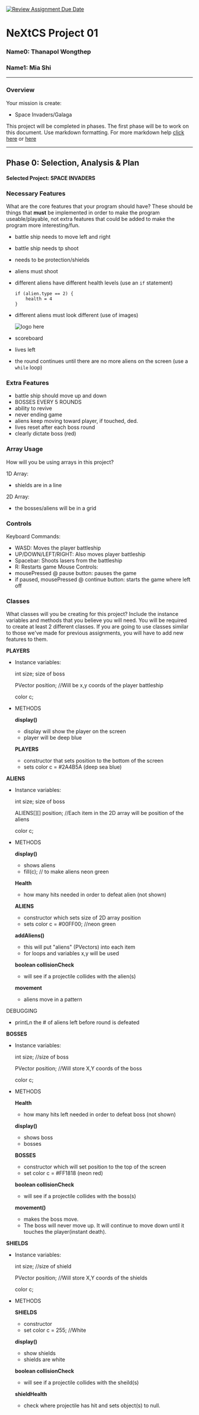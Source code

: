 [![Review Assignment Due Date](https://classroom.github.com/assets/deadline-readme-button-22041afd0340ce965d47ae6ef1cefeee28c7c493a6346c4f15d667ab976d596c.svg)](https://classroom.github.com/a/2bl0h1Mb)
# NeXtCS Project 01
### Name0: Thanapol Wongthep
### Name1: Mia Shi
---

### Overview
Your mission is create:
- Space Invaders/Galaga

This project will be completed in phases. The first phase will be to work on this document. Use markdown formatting. For more markdown help [click here](https://github.com/adam-p/markdown-here/wiki/Markdown-Cheatsheet) or [here](https://docs.github.com/en/get-started/writing-on-github/getting-started-with-writing-and-formatting-on-github/basic-writing-and-formatting-syntax)


---

## Phase 0: Selection, Analysis & Plan

#### Selected Project: SPACE INVADERS

### Necessary Features
What are the core features that your program should have? These should be things that __must__ be implemented in order to make the program useable/playable, not extra features that could be added to make the program more interesting/fun.

- battle ship needs to move left and right
- battle ship needs tp shoot
- needs to be protection/shields
- aliens must shoot
- different aliens have different health levels (use an `if` statement)
  ```
  if (alien.type == 2) {
      health = 4
  }

  ```
- different aliens must look different (use of images)

  
   ![logo here](https://www.pngall.com/wp-content/uploads/13/Space-Invaders-Alien-PNG-Image.png)
- scoreboard
- lives left
- the round continues until there are no more aliens on the screen (use a `while` loop)
  
### Extra Features

- battle ship should move up and down
- BOSSES EVERY 5 ROUNDS
- ability to revive
- never ending game
- aliens keep moving toward player, if touched, ded.
- lives reset after each boss round
- clearly dictate boss (red)

### Array Usage
How will you be using arrays in this project?

1D Array:
- shields are in a line

2D Array:
- the bosses/aliens will be in a grid


### Controls
Keyboard Commands:
- WASD: Moves the player battleship
- UP/DOWN/LEFT/RIGHT: Also moves player battleship
- Spacebar: Shoots lasers from the battleship
- R: Restarts game
Mouse Controls:
- mousePressed @ pause button: pauses the game
- if paused, mousePressed @ continue button: starts the game where left off


### Classes
What classes will you be creating for this project? Include the instance variables and methods that you believe you will need. You will be required to create at least 2 different classes. If you are going to use classes similar to those we've made for previous assignments, you will have to add new features to them.

**PLAYERS**
- Instance variables:
  
  int size; size of boss
  
  PVector position; //Will be x,y coords of the player battleship
  
  color c;
  
- METHODS
  
  **display()**
  - display will show the player on the screen
  - player will be deep blue
    
  **PLAYERS**
  - constructor that sets position to the bottom of the screen
  - sets color c = #2A4B5A (deep sea blue)
  


**ALIENS**

- Instance variables:
  
  int size; size of boss
  
  ALIENS[][] position; //Each item in the 2D array will be position of the aliens
  
  color c;
  
- METHODS
  
  **display()**
  - shows aliens
  - fill(c); // to make aliens neon green
 
  **Health**
  - how many hits needed in order to defeat alien (not shown)
   
  **ALIENS**
  - constructor which sets size of 2D array position
  - sets color c = #00FF00; //neon green

  **addAliens()**
  - this will put "aliens" (PVectors) into each item
  - for loops and variables x,y will be used
    
  **boolean collisionCheck**
    - will see if a projectile collides with the alien(s)
      
  **movement**
   - aliens move in a pattern

 DEBUGGING
 - printLn the # of aliens left before round is defeated

 
**BOSSES**

- Instance variables:
  
  int size; //size of boss
  
  PVector position; //Will store X,Y coords of the boss
  
  color c;
  
- METHODS
  
  **Health**
  - how many hits left needed in order to defeat boss (not shown)
  
  **display()**
  - shows boss
  - bosses 
   
  **BOSSES**
  - constructor which will set position to the top of the screen
  - set color c = #FF1818 (neon red)
    
  **boolean collisionCheck**
  - will see if a projectile collides with the boss(s)

  **movement()**
  - makes the boss move.
  - The boss will never move up. It will continue to move down until it touches the player(instant death).


**SHIELDS**
- Instance variables:
  
  int size; //size of shield
  
  PVector position; //Will store X,Y coords of the shields
  
  color c;
  
- METHODS

    **SHIELDS**
    - constructor
    - set color c = 255; //White

    **display()**
    - show shields
    - shields are white
  
    **boolean collisionCheck**
    - will see if a projectile collides with the sheild(s)
 
   **shieldHealth**
  - check where projectile has hit and sets object(s) to null.
 
    
